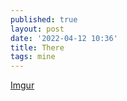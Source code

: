 ```yaml
---
published: true
layout: post
date: '2022-04-12 10:36'
title: There
tags: mine 
---
```

[Imgur](https://i.imgur.com/UDLzSEs.jpg)
